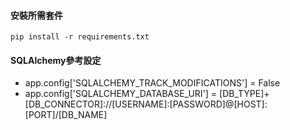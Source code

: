 #### 安裝所需套件
`pip install -r requirements.txt`

#### SQLAlchemy參考設定
- app.config['SQLALCHEMY_TRACK_MODIFICATIONS'] = False 
- app.config['SQLALCHEMY_DATABASE_URI'] = [DB_TYPE]+[DB_CONNECTOR]://[USERNAME]:[PASSWORD]@[HOST]:[PORT]/[DB_NAME]
